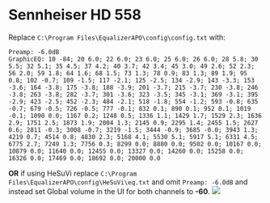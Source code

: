 # Sennheiser HD 558
Replace `C:\Program Files\EqualizerAPO\config\config.txt` with:
```
Preamp: -6.0dB
GraphicEQ: 10 -84; 20 6.0; 22 6.0; 23 6.0; 25 6.0; 26 6.0; 28 5.8; 30 5.5; 32 5.1; 35 4.5; 37 4.2; 40 3.7; 42 3.4; 45 3.0; 49 2.6; 52 2.3; 56 2.0; 59 1.8; 64 1.6; 68 1.5; 73 1.3; 78 0.9; 83 1.3; 89 1.9; 95 0.8; 102 -0.7; 109 -1.5; 117 -2.1; 125 -2.5; 134 -2.9; 143 -3.3; 153 -3.6; 164 -3.8; 175 -3.8; 188 -3.9; 201 -3.7; 215 -3.7; 230 -3.8; 246 -3.8; 263 -3.8; 282 -3.7; 301 -3.6; 323 -3.5; 345 -3.1; 369 -3.1; 395 -2.9; 423 -2.5; 452 -2.3; 484 -2.1; 518 -1.8; 554 -1.2; 593 -0.8; 635 -0.7; 679 -0.5; 726 -0.5; 777 -0.1; 832 0.1; 890 0.1; 952 0.1; 1019 -0.1; 1090 0.0; 1167 0.2; 1248 0.5; 1336 1.1; 1429 1.7; 1529 2.3; 1636 2.9; 1751 2.5; 1873 1.9; 2004 1.3; 2145 0.9; 2295 1.4; 2455 1.5; 2627 0.6; 2811 -0.3; 3008 -0.7; 3219 -1.5; 3444 -0.9; 3685 -0.0; 3943 1.3; 4219 0.7; 4514 0.8; 4830 2.3; 5168 4.1; 5530 5.1; 5917 5.1; 6331 4.5; 6775 2.7; 7249 1.3; 7756 0.3; 8299 0.0; 8880 0.0; 9502 0.0; 10167 0.0; 10879 0.0; 11640 0.0; 12455 0.0; 13327 0.0; 14260 0.0; 15258 0.0; 16326 0.0; 17469 0.0; 18692 0.0; 20000 0.0
```
**OR** if using HeSuVi replace `C:\Program Files\EqualizerAPO\config\HeSuVi\eq.txt` and omit `Preamp: -6.0dB` and instead set Global volume in the UI for both channels to **-60**.
![](https://raw.githubusercontent.com/jaakkopasanen/AutoEq/master/results/Headphone.com/headphoncecom/onear/Sennheiser%20HD%20558/Sennheiser%20HD%20558.png)